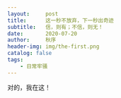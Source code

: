 ```yaml
---
layout:     post
title:      这一秒不放弃，下一秒出奇迹
subtitle:   信，则有；不信，则无！
date:       2020-07-20
author:     秋序
header-img: img/the-first.png
catalog: false
tags:
    - 日常牢骚
---
```



对的，我在这！